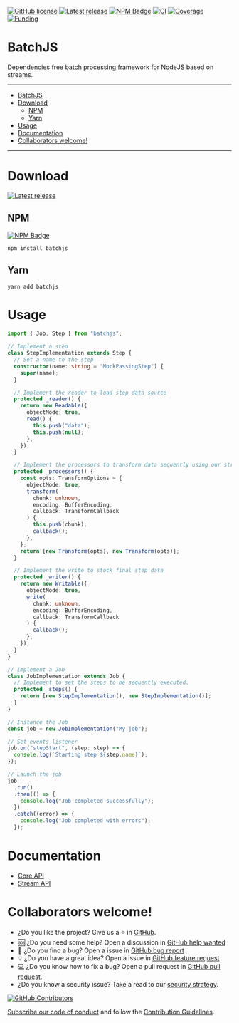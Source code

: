 [![GitHub license](https://img.shields.io/github/license/palcarazm/batchjs.svg?color=informational)](https://github.com/palcarazm/batchjs/blob/version/v1/LICENSE)
[![Latest release](https://img.shields.io/github/package-json/v/palcarazm/batchjs/version/v1?logo=github)](https://github.com/palcarazm/batchjs/releases)
[![NPM Badge](https://img.shields.io/npm/dm/batchjs?logo=npm)](https://www.npmjs.com/package/batchjs)
[![CI](https://img.shields.io/github/actions/workflow/status/palcarazm/batchjs/ci-workflow.yml?branch=version/v1&label=CI&logo=Node.js&logoColor=white)](https://github.com/palcarazm/batchjs/actions/workflows/ci-workflow.yml)
[![Coverage](https://coveralls.io/repos/github/palcarazm/batchjs/badge.svg)](https://coveralls.io/github/palcarazm/batchjs)
[![Funding](https://img.shields.io/badge/sponsor-30363D?style=flat&logo=GitHub-Sponsors&logoColor=#white)](https://github.com/sponsors/palcarazm)

# BatchJS

Dependencies free batch processing framework for NodeJS based on streams.

---

- [BatchJS](#batchjs)
- [Download](#download)
  - [NPM](#npm)
  - [Yarn](#yarn)
- [Usage](#usage)
- [Documentation](#documentation)
- [Collaborators welcome!](#collaborators-welcome)

---

# Download

[![Latest release](https://img.shields.io/github/package-json/v/palcarazm/batchjs/version/v1?logo=github)](https://github.com/palcarazm/batchjs/releases)

## NPM

[![NPM Badge](https://img.shields.io/npm/dm/batchjs?logo=npm)](https://www.npmjs.com/package/batchjs)

```ksh
npm install batchjs
```

## Yarn

```ksh
yarn add batchjs
```

# Usage

```typescript
import { Job, Step } from "batchjs";

// Implement a step
class StepImplementation extends Step {
  // Set a name to the step
  constructor(name: string = "MockPassingStep") {
    super(name);
  }

  // Implement the reader to load step data source
  protected _reader() {
    return new Readable({
      objectMode: true,
      read() {
        this.push("data");
        this.push(null);
      },
    });
  }

  // Implement the processors to transform data sequently using our streams or your own streams
  protected _processors() {
    const opts: TransformOptions = {
      objectMode: true,
      transform(
        chunk: unknown,
        encoding: BufferEncoding,
        callback: TransformCallback
      ) {
        this.push(chunk);
        callback();
      },
    };
    return [new Transform(opts), new Transform(opts)];
  }

  // Implement the write to stock final step data
  protected _writer() {
    return new Writable({
      objectMode: true,
      write(
        chunk: unknown,
        encoding: BufferEncoding,
        callback: TransformCallback
      ) {
        callback();
      },
    });
  }
}

// Implement a Job
class JobImplementation extends Job {
  // Implement to set the steps to be sequently executed.
  protected _steps() {
    return [new StepImplementation(), new StepImplementation()];
  }
}

// Instance the Job
const job = new JobImplementation("My job");

// Set events listener
job.on("stepStart", (step: step) => {
  console.log(`Starting step ${step.name}`);
});

// Launch the job
job
  .run()
  .then(() => {
    console.log("Job completed successfully");
  })
  .catch((error) => {
    console.log("Job completed with errors");
  });
```

# Documentation

- [Core API](./docs/common-api.md)
- [Stream API](./docs/streams-api.md)

# Collaborators welcome!

- ¿Do you like the project? Give us a :star: in [GitHub](https://github.com/palcarazm/batchjs).
- :sos: ¿Do you need some help? Open a discussion in [GitHub help wanted](https://github.com/palcarazm/batchjs/discussions/new?category=q-a)
- :bug: ¿Do you find a bug? Open a issue in [GitHub bug report](https://github.com/palcarazm/batchjs/issues/new?assignees=&labels=bug&projects=&template=01-BUG_REPORT.yml)
- :bulb: ¿Do you have a great idea? Open a issue in [GitHub feature request](https://github.com/palcarazm/batchjs/issues/new?assignees=&labels=feature&projects=&template=02-FEATURE_REQUEST.yml)
- :computer: ¿Do you know how to fix a bug? Open a pull request in [GitHub pull request](https://github.com/palcarazm/batchjs/compare).
- ¿Do you know a security issue? Take a read to our [security strategy](https://github.com/palcarazm/batchjs/blob/version/v1/SECURITY.md).

[![GitHub Contributors](https://contrib.rocks/image?repo=palcarazm/batchjs)](https://github.com/palcarazm/batchjs/graphs/contributors)

[Subscribe our code of conduct](https://github.com/palcarazm/batchjs/blob/version/v1/CODE_OF_CONDUCT.md) and follow the [Contribution Guidelines](https://github.com/palcarazm/batchjs/blob/version/v1/CONTRIBUTING.md).
